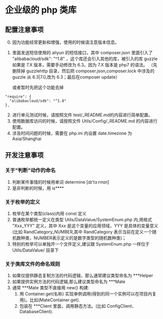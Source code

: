 # 企业级的 php 类库

## 配置注意事项

0. 因为功能经常更新和增强，使用的时候请注意版本信息。

1. 里面发送短信使用的 aliyun 的短信接口，其中 composer.json 里面引入了 "alibabacloud/sdk": "^1.8"
   ，这个库还会引入其他的库，被引入的库 guzzle 如果是 7.X 版本，需要手动修改为 6.3。因为 7.X 版本是 php7 的语法。
   （先删除掉 guzzlehttp 目录，然后把 composer.json,composer.lock 中涉及的 guzzle 从 6.3|7.0,改为 6.3；最后在composer update）

   或者暂时先把这个功能去掉

```shell
"require": {
  "alibabacloud/sdk": "^1.8"
},
```

2. 进行单元测试时候，请按照文件 test/_README.md的内容进行简单配置。
3. 使用数据库访问的时候，请按照文件 Utils/Config/_README.md 的内容进行配置。
4. 涉及时间问题的时候，需要在 php.ini 内设置 date.timezone 为 Asia/Shanghai

## 开发注意事项

### 关于"判断"动作的命名

1. 判断某件事情的时候用单词 determine [dɪ'tɜːrmɪn]
2. 是非判断的时候，用 is****

### 关于枚举的定义

1. 枚举在某个类型(class)内用 const 定义
2. 普通枚举都统一定义在类型 Utils/DataValue/SystemEnum.php 内,用格式 "Xxx_YYY" 定义，其中 Xxx 是这个变量的应用领域，YYY 是具体的变量意义(比如
   RandCategory_NUMBER,其中 RandCategory 表示当前在定义一个随机数种类，NUMBER表示定义的是数字类型的随机数种类)；
3. 特别的枚举可以单独开一个文件定义,建议跟 SystemEnum.php 一样位于 Utils/DataValue/ 目录下

### 关于类库文件的命名规则
1. 如果仅提供静态复制方法的代码逻辑，那么通常建议类型命名为 ***Helper
2. 如果提供实例方法的代码逻辑,那么建议类型命名为 ***Mate
3. 通常 ***Mate 类型不直接用 new() 构建:
   1. 用 Container.get(名称) 实现单例调用(得到的同一个实例可以在项目内复用)。比如(MateContainer.get).
   2. 包装在 ***Client 里面，调用静态方法。(比如 ConfigClient、DatabaseClient).
